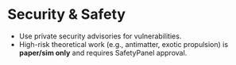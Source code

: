 # Security & Safety
- Use private security advisories for vulnerabilities.
- High-risk theoretical work (e.g., antimatter, exotic propulsion) is **paper/sim only** and requires SafetyPanel approval.
